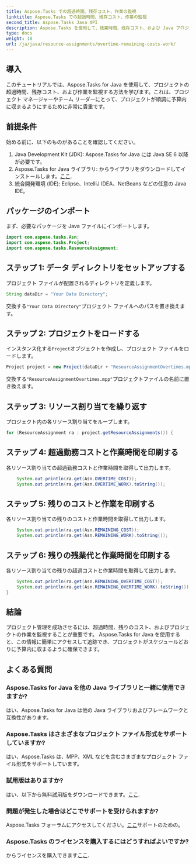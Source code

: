 ```yaml
---
title: Aspose.Tasks での超過時間、残存コスト、作業の監視
linktitle: Aspose.Tasks での超過時間、残存コスト、作業の監視
second_title: Aspose.Tasks Java API
description: Aspose.Tasks を使用して、残業時間、残存コスト、および Java プロジェクトでの作業を監視する方法を学びます。効果的なプロジェクト管理のための簡単なステップ。
type: docs
weight: 18
url: /ja/java/resource-assignments/overtime-remaining-costs-work/
---
```

## 導入
このチュートリアルでは、Aspose.Tasks for Java を使用して、プロジェクトの超過時間、残存コスト、および作業を監視する方法を学びます。これは、プロジェクト マネージャーやチーム リーダーにとって、プロジェクトが順調に予算内に収まるようにするために非常に貴重です。
## 前提条件
始める前に、以下のものがあることを確認してください。
1. Java Development Kit (JDK): Aspose.Tasks for Java には Java SE 6 以降が必要です。
2.  Aspose.Tasks for Java ライブラリ: からライブラリをダウンロードしてインストールします。[ここ](https://releases.aspose.com/tasks/java/).
3. 統合開発環境 (IDE): Eclipse、IntelliJ IDEA、NetBeans などの任意の Java IDE。

## パッケージのインポート
まず、必要なパッケージを Java ファイルにインポートします。
```java
import com.aspose.tasks.Asn;
import com.aspose.tasks.Project;
import com.aspose.tasks.ResourceAssignment;
```

## ステップ 1: データ ディレクトリをセットアップする
プロジェクト ファイルが配置されるディレクトリを定義します。
```java
String dataDir = "Your Data Directory";
```
交換する`"Your Data Directory"`プロジェクト ファイルへのパスを置き換えます。
## ステップ 2: プロジェクトをロードする
インスタンス化する`Project`オブジェクトを作成し、プロジェクト ファイルをロードします。
```java
Project project = new Project(dataDir + "ResourceAssignmentOvertimes.mpp");
```
交換する`"ResourceAssignmentOvertimes.mpp"`プロジェクトファイルの名前に置き換えます。
## ステップ 3: リソース割り当てを繰り返す
プロジェクト内の各リソース割り当てをループします。
```java
for (ResourceAssignment ra : project.getResourceAssignments()) {
```
## ステップ 4: 超過勤務コストと作業時間を印刷する
各リソース割り当ての超過勤務コストと作業時間を取得して出力します。
```java
    System.out.println(ra.get(Asn.OVERTIME_COST));
    System.out.println(ra.get(Asn.OVERTIME_WORK).toString());
```
## ステップ 5: 残りのコストと作業を印刷する
各リソース割り当ての残りのコストと作業時間を取得して出力します。
```java
    System.out.println(ra.get(Asn.REMAINING_COST));
    System.out.println(ra.get(Asn.REMAINING_WORK).toString());
```
## ステップ 6: 残りの残業代と作業時間を印刷する
各リソース割り当ての残りの超過コストと作業時間を取得して出力します。
```java
    System.out.println(ra.get(Asn.REMAINING_OVERTIME_COST));
    System.out.println(ra.get(Asn.REMAINING_OVERTIME_WORK).toString());
}
```

## 結論
プロジェクト管理を成功させるには、超過時間、残りのコスト、およびプロジェクトの作業を監視することが重要です。 Aspose.Tasks for Java を使用すると、この情報に簡単にアクセスして追跡でき、プロジェクトがスケジュールどおりに予算内に収まるように確保できます。
## よくある質問
### Aspose.Tasks for Java を他の Java ライブラリと一緒に使用できますか?
はい、Aspose.Tasks for Java は他の Java ライブラリおよびフレームワークと互換性があります。
### Aspose.Tasks はさまざまなプロジェクト ファイル形式をサポートしていますか?
はい、Aspose.Tasks は、MPP、XML などを含むさまざまなプロジェクト ファイル形式をサポートしています。
### 試用版はありますか?
はい、以下から無料試用版をダウンロードできます。[ここ](https://releases.aspose.com/).
### 問題が発生した場合はどこでサポートを受けられますか?
 Aspose.Tasks フォーラムにアクセスしてください。[ここ](https://forum.aspose.com/c/tasks/15)サポートのための。
### Aspose.Tasks のライセンスを購入するにはどうすればよいですか?
からライセンスを購入できます[ここ](https://purchase.aspose.com/buy).